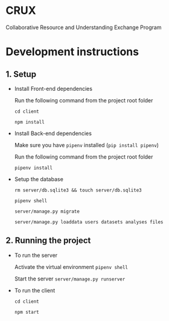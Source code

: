 # CRUX

Collaborative Resource and Understanding Exchange Program

# Development instructions

## 1. Setup

* Install Front-end dependencies

  Run the following command from the project root folder

  `cd client`

  `npm install`

* Install Back-end dependencies

  Make sure you have `pipenv` installed (`pip install pipenv`)

  Run the following command from the project root folder

  `pipenv install`

* Setup the database

  `rm server/db.sqlite3 && touch server/db.sqlite3`

  `pipenv shell`

  `server/manage.py migrate`

  `server/manage.py loaddata users datasets analyses files`

## 2. Running the project

* To run the server

  Activate the virtual environment `pipenv shell`

  Start the server `server/manage.py runserver`

* To run the client

  `cd client`

  `npm start`
